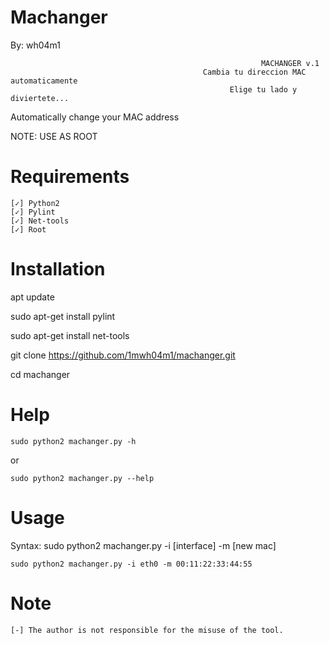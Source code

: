 # Machanger

By: wh04m1

                                                            MACHANGER v.1      
                                               Cambia tu direccion MAC automaticamente
                                                     Elige tu lado y diviertete...
                                                 
Automatically change your MAC address

NOTE: USE AS ROOT


# Requirements

    [✓] Python2 
    [✓] Pylint 
    [✓] Net-tools
    [✓] Root

# Installation 

apt update
    
sudo apt-get install pylint 
   
sudo apt-get install net-tools
  
git clone https://github.com/1mwh04m1/machanger.git

cd machanger
    

# Help

    sudo python2 machanger.py -h 

or

    sudo python2 machanger.py --help

# Usage

Syntax: sudo python2 machanger.py -i [interface] -m [new mac]

    sudo python2 machanger.py -i eth0 -m 00:11:22:33:44:55
    
# Note

    [-] The author is not responsible for the misuse of the tool.
